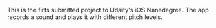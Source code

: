 This is the firts submitted project to Udaity's iOS Nanedegree.
The app records a sound and plays it with different pitch levels.
